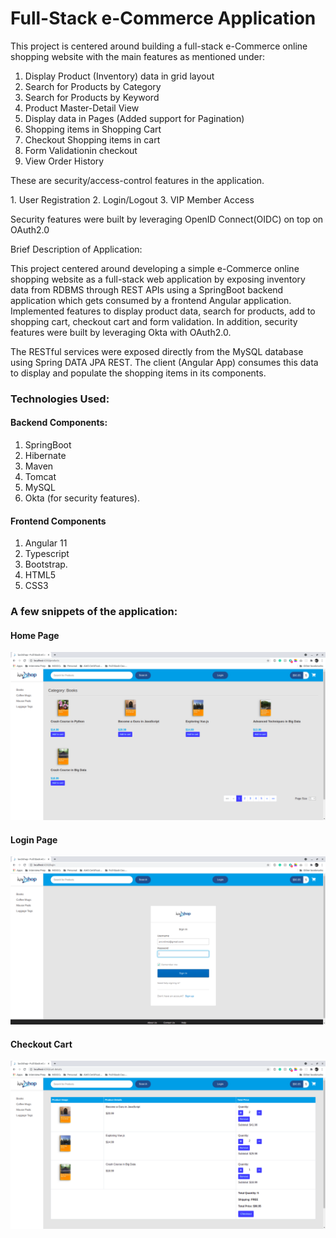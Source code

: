 # Full-Stack e-Commerce Application

<p> This project is centered around building a full-stack e-Commerce online shopping website with the main features as mentioned under: </p>

1. Display Product (Inventory) data in grid layout
2. Search for Products by Category
3. Search for Products by Keyword
4. Product Master-Detail View
5. Display data in Pages (Added support for Pagination)
6. Shopping items in Shopping Cart
7. Checkout Shopping items in cart
8. Form Validationin checkout
9. View Order History


<p> These are security/access-control features in the application. </p>
1. User Registration
2. Login/Logout
3. VIP Member Access

<p> Security features were built by leveraging OpenID Connect(OIDC) on top on OAuth2.0 </p>

<p> Brief Description of Application: </p>

<p> This project centered around developing a simple e-Commerce online shopping website as a full-stack web application by exposing inventory data from RDBMS through REST APIs using a SpringBoot backend application which gets consumed by a frontend Angular application. Implemented features to display product data, search for products, add to shopping cart, checkout cart and form validation. In addition, security features were built by leveraging Okta with OAuth2.0. </p>

<p> The RESTful services were exposed directly from the MySQL database using Spring DATA JPA REST. The client (Angular App) consumes this data to display and populate the shopping items in its components. </p>


### Technologies Used: 
#### Backend Components: 
1. SpringBoot
2. Hibernate
3. Maven
4. Tomcat
5. MySQL
6. Okta (for security features).

#### Frontend Components
1. Angular 11
2. Typescript
3. Bootstrap.
4. HTML5
5. CSS3

### A few snippets of the application: 

#### Home Page
![Home_Page](https://github.com/animeshpaul91/Spring-and-Hibernate-Masterclass/blob/main/Full_Stack_with_SpringBoot_and_Angular/eCommerce-Project/snaps/sample-1.png?raw=true)

#### Login Page
![Login_Page](https://github.com/animeshpaul91/Spring-and-Hibernate-Masterclass/blob/main/Full_Stack_with_SpringBoot_and_Angular/eCommerce-Project/snaps/sample-2.png?raw=true)

#### Checkout Cart
![Checkout_Cart](https://github.com/animeshpaul91/Spring-and-Hibernate-Masterclass/blob/main/Full_Stack_with_SpringBoot_and_Angular/eCommerce-Project/snaps/sample-3.png?raw=true)
